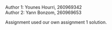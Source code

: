 Author 1: Younes Hourri, 260969342  
Author 2: Yann Bonzom, 260969653  

Assignment used our own assignment 1 solution.
